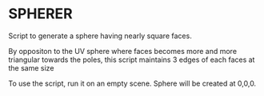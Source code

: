 SPHERER
=======

Script to generate a sphere having nearly square faces. 

By oppositon to the UV sphere where faces becomes more and more triangular towards the poles, this script maintains 3 edges of each faces at the same size

To use the script, run it on an empty scene. Sphere will be created at 0,0,0.
